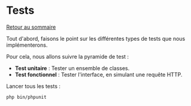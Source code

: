 # Tests

[Retour au sommaire](index.md)

Tout d'abord, faisons le point sur les différentes types de tests que nous implémenterons.

Pour cela, nous allons suivre la pyramide de test :
* **Test unitaire** : Tester un ensemble de classes.
* **Test fonctionnel** : Tester l'interface, en simulant une requête HTTP.

Lancer tous les tests :

```bash
php bin/phpunit
```